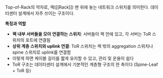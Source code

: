 Top-of-Rack의 약자로, 랙([[Rack]]) 맨 위에 놓는 네트워크 스위치를 의미한다. 데이터센터 설계에서 자주 쓰이는 구조이다.

**특징과 역할**
- **랙 내부 서버들을 모아 연결하는 스위치**: 서버들이 랙 안에 있고, 각 서버는 ToR 스위치의 포트에 연결됨
- **상위 계층 스위치와 uplink 연결**: ToR 스위치는 랙 밖의 aggregation 스위치나 spine 스위치로 uplink를 연결함
- 이렇게 하면 케이블 길이를 짧게 유지할 수 있고, 관리 및 운용이 쉽다
- ToR 구조는 데이터센터 설계에서 기본적인 계층형 구조의 한 축이다 (Spine-Leaf + ToR 등)

